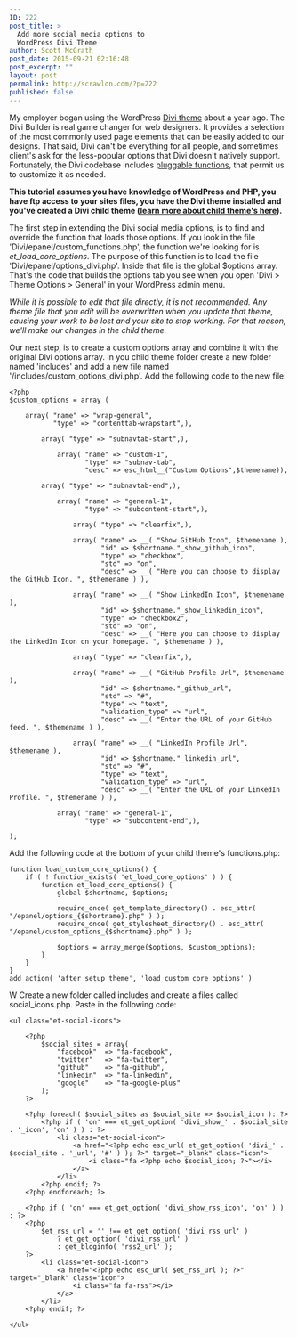 ```yaml
---
ID: 222
post_title: >
  Add more social media options to
  WordPress Divi Theme
author: Scott McGrath
post_date: 2015-09-21 02:16:48
post_excerpt: ""
layout: post
permalink: http://scrawlon.com/?p=222
published: false
---
```

My employer began using the WordPress [Divi theme][1] about a year ago. The Divi Builder is real game changer for web designers. It provides a selection of the most commonly used page elements that can be easily added to our designs. That said, Divi can't be everything for all people, and sometimes client's ask for the less-popular options that Divi doesn't natively support. Fortunately, the Divi codebase includes [pluggable functions][2], that permit us to customize it as needed.

**This tutorial assumes you have knowledge of WordPress and PHP, you have ftp access to your sites files, you have the Divi theme installed and you've created a Divi child theme ([learn more about child theme's here][3]).**

The first step in extending the Divi social media options, is to find and override the function that loads those options. If you look in the file 'Divi/epanel/custom_functions.php', the function we're looking for is *et_load_core_options*. The purpose of this function is to load the file 'Divi/epanel/options_divi.php'. Inside that file is the global $options array. That's the code that builds the options tab you see when you open 'Divi > Theme Options > General' in your WordPress admin menu.

*While it is possible to edit that file directly, it is not recommended. Any theme file that you edit will be overwritten when you update that theme, causing your work to be lost and your site to stop working. For that reason, we'll make our changes in the child theme.*

Our next step, is to create a custom options array and combine it with the original Divi options array. In you child theme folder create a new folder named 'includes' and add a new file named '/includes/custom_options_divi.php'. Add the following code to the new file:

    <?php
    $custom_options = array (
    
        array( "name" => "wrap-general",
               "type" => "contenttab-wrapstart",),
    
            array( "type" => "subnavtab-start",),
    
                array( "name" => "custom-1",
                       "type" => "subnav-tab",
                       "desc" => esc_html__("Custom Options",$themename)),
    
            array( "type" => "subnavtab-end",),
    
                array( "name" => "general-1",
                       "type" => "subcontent-start",),
    
                    array( "type" => "clearfix",),
    
                    array( "name" => __( "Show GitHub Icon", $themename ),
                           "id" => $shortname."_show_github_icon",
                           "type" => "checkbox",
                           "std" => "on",
                           "desc" => __( "Here you can choose to display the GitHub Icon. ", $themename ) ),
    
                    array( "name" => __( "Show LinkedIn Icon", $themename ),
                           "id" => $shortname."_show_linkedin_icon",
                           "type" => "checkbox2",
                           "std" => "on",
                           "desc" => __( "Here you can choose to display the LinkedIn Icon on your homepage. ", $themename ) ),
    
                    array( "type" => "clearfix",),
    
                    array( "name" => __( "GitHub Profile Url", $themename ),
                           "id" => $shortname."_github_url",
                           "std" => "#",
                           "type" => "text",
                           "validation_type" => "url",
                           "desc" => __( "Enter the URL of your GitHub feed. ", $themename ) ),
    
                    array( "name" => __( "LinkedIn Profile Url", $themename ),
                           "id" => $shortname."_linkedin_url",
                           "std" => "#",
                           "type" => "text",
                           "validation_type" => "url",
                           "desc" => __( "Enter the URL of your LinkedIn Profile. ", $themename ) ),
    
                array( "name" => "general-1",
                       "type" => "subcontent-end",),
    
    );
    

Add the following code at the bottom of your child theme's functions.php:

    function load_custom_core_options() {
        if ( ! function_exists( 'et_load_core_options' ) ) {
            function et_load_core_options() {
                global $shortname, $options;
    
                require_once( get_template_directory() . esc_attr( "/epanel/options_{$shortname}.php" ) );
                require_once( get_stylesheet_directory() . esc_attr( "/epanel/custom_options_{$shortname}.php" ) );
    
                $options = array_merge($options, $custom_options);
            }
        }
    }
    add_action( 'after_setup_theme', 'load_custom_core_options' )
    

W Create a new folder called includes and create a files called social_icons.php. Paste in the following code:

    <ul class="et-social-icons">
    
        <?php
            $social_sites = array(
                "facebook"  => "fa-facebook",
                "twitter"   => "fa-twitter",
                "github"    => "fa-github",
                "linkedin"  => "fa-linkedin",
                "google"    => "fa-google-plus"
            );
        ?>
    
        <?php foreach( $social_sites as $social_site => $social_icon ): ?>
            <?php if ( 'on' === et_get_option( 'divi_show_' . $social_site . '_icon', 'on' ) ) : ?>
                <li class="et-social-icon">
                    <a href="<?php echo esc_url( et_get_option( 'divi_' . $social_site . '_url', '#' ) ); ?>" target="_blank" class="icon">
                        <i class="fa <?php echo $social_icon; ?>"></i>
                    </a>
                </li>
            <?php endif; ?>
        <?php endforeach; ?>
    
        <?php if ( 'on' === et_get_option( 'divi_show_rss_icon', 'on' ) ) : ?>
        <?php
            $et_rss_url = '' !== et_get_option( 'divi_rss_url' )
                ? et_get_option( 'divi_rss_url' )
                : get_bloginfo( 'rss2_url' );
        ?>
            <li class="et-social-icon">
                <a href="<?php echo esc_url( $et_rss_url ); ?>" target="_blank" class="icon">
                    <i class="fa fa-rss"></i>
                </a>
            </li>
        <?php endif; ?>
    
    </ul>

 [1]: http://www.elegantthemes.com/gallery/divi/
 [2]: https://codex.wordpress.org/Pluggable_Functions
 [3]: http://www.eleganttweaks.com/learn/creating-a-child-theme/